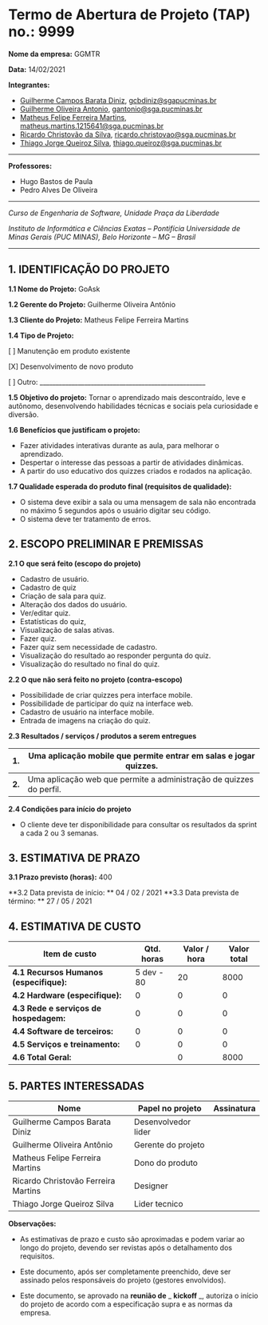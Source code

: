 # Termo de Abertura de Projeto (TAP) no.: 9999

**Nome da empresa:** GGMTR

**Data:** 14/02/2021

**Integrantes:**

- [Guilherme Campos Barata Diniz](https://github.com/Guicbdiniz), gcbdiniz@sgapucminas.br
- [Guilherme Oliveira Antonio](https://github.com/guilhermegoa), gantonio@sga.pucminas.br
- [Matheus Felipe Ferreira Martins](https://github.com/MatheusFFM), matheus.martins.1215641@sga.pucminas.br
- [Ricardo Christovão da Silva](https://github.com/ricardochristovao), ricardo.christovao@sga.pucminas.br
- [Thiago Jorge Queiroz Silva](https://github.com/ThiagoQueirozSilva), thiago.queiroz@sga.pucminas.br

---

**Professores:**

- Hugo Bastos de Paula
- Pedro Alves De Oliveira

---

_Curso de Engenharia de Software, Unidade Praça da Liberdade_

_Instituto de Informática e Ciências Exatas – Pontifícia Universidade de Minas Gerais (PUC MINAS), Belo Horizonte – MG – Brasil_

---

## 1. IDENTIFICAÇÃO DO PROJETO

**1.1 Nome do Projeto:** GoAsk

**1.2 Gerente do Projeto:** Guilherme Oliveira Antônio

**1.3 Cliente do Projeto:** Matheus Felipe Ferreira Martins

**1.4 Tipo de Projeto:**

[ ] Manutenção em produto existente

[X] Desenvolvimento de novo produto

[ ] Outro: \_\_\_\_\_\_\_\_\_\_\_\_\_\_\_\_\_\_\_\_\_\_\_\_\_\_\_\_\_\_\_\_\_\_\_\_\_\_\_\_\_\_\_\_\_\_\_\_\_\_\_\_

**1.5 Objetivo do projeto:** Tornar o aprendizado mais descontraído, leve e autônomo, desenvolvendo habilidades técnicas e sociais pela curiosidade e diversão.

**1.6 Benefícios que justificam o projeto:**

- Fazer atividades interativas durante as aula, para melhorar o aprendizado.
- Despertar o interesse das pessoas a partir de atividades dinâmicas.
- A partir do uso educativo dos quizzes criados e rodados na aplicação.

**1.7 Qualidade esperada do produto final (requisitos de qualidade):**

- O sistema deve exibir a sala ou uma mensagem de sala não encontrada no máximo 5 segundos após o usuário digitar seu código.
- O sistema deve ter tratamento de erros.

## **2. ESCOPO PRELIMINAR E PREMISSAS**

**2.1 O que será feito (escopo do projeto)**

- Cadastro de usuário.
- Cadastro de quiz
- Criação de sala para quiz.
- Alteração dos dados do usuário.
- Ver/editar quiz.
- Estatísticas do quiz,
- Visualização de salas ativas.
- Fazer quiz.
- Fazer quiz sem necessidade de cadastro.
- Visualização do resultado ao responder pergunta do quiz.
- Visualização do resultado no final do quiz.

**2.2 O que não será feito no projeto (contra-escopo)**

- Possibilidade de criar quizzes pera interface mobile.
- Possibilidade de participar do quiz na interface web.
- Cadastro de usuário na interface mobile.
- Entrada de imagens na criação do quiz.

**2.3 Resultados / serviços / produtos a serem entregues**

| **1.** | Uma aplicação mobile que permite entrar em salas e jogar quizzes.   |
| ------ | ------------------------------------------------------------------- |
| **2.** | Uma aplicação web que permite a administração de quizzes do perfil. |

**2.4 Condições para início do projeto**

- O cliente deve ter disponibilidade para consultar os resultados da sprint a cada 2 ou 3 semanas.

## 3. ESTIMATIVA DE PRAZO

**3.1 Prazo previsto (horas):** 400

**3.2 Data prevista de início: ** 04 / 02 / 2021
**3.3 Data prevista de término: ** 27 / 05 / 2021

## 4. ESTIMATIVA DE CUSTO

| Item de custo                               | Qtd. horas | Valor / hora | Valor total |
| ------------------------------------------- | ---------- | ------------ | ----------- |
| **4.1 Recursos Humanos** **(especifique):** | 5 dev - 80 | 20           | 8000        |
| **4.2 Hardware (especifique):**             | 0          | 0            | 0           |
| **4.3 Rede e serviços de hospedagem:**      | 0          | 0            | 0           |
| **4.4 Software de terceiros:**              | 0          | 0            | 0           |
| **4.5 Serviços e treinamento:**             | 0          | 0            | 0           |
| **4.6 Total Geral:**                        |            | 0            | 8000        |

## 5. PARTES INTERESSADAS

| Nome                                | Papel no projeto    | Assinatura |
| ----------------------------------- | ------------------- | ---------- |
| Guilherme Campos Barata Diniz       | Desenvolvedor lider |            |
| Guilherme Oliveira Antônio          | Gerente do projeto  |            |
| Matheus Felipe Ferreira Martins     | Dono do produto     |            |
| Ricardo Christovão Ferreira Martins | Designer            |            |
| Thiago Jorge Queiroz Silva          | Lider tecnico       |            |

**Observações:**

- As estimativas de prazo e custo são aproximadas e podem variar ao longo do projeto, devendo ser revistas após o detalhamento dos requisitos.

- Este documento, após ser completamente preenchido, deve ser assinado pelos responsáveis do projeto (gestores envolvidos).

- Este documento, se aprovado na **reunião de** _ **kickoff** _, autoriza o início do projeto de acordo com a especificação supra e as normas da empresa.
